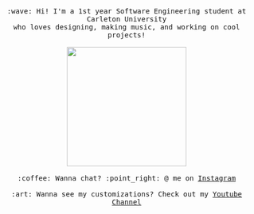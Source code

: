 <p align="center">
  <samp>
    :wave: Hi! I'm a 1st year Software Engineering student at Carleton University
    <br>who loves designing, making music, and working on cool projects!<br>
    <br>
    <img src="https://i.pinimg.com/originals/34/34/f6/3434f61149a8823f79f0c7f81245e52c.gif" width="240px" align="center">
    <br><br>:coffee: Wanna chat? :point_right: @ me on <a href="https://www.instagram.com/pathum.danthanarayana/">Instagram</a>
    <br><br>:art: Wanna see my customizations? Check out my <a href="https://www.youtube.com/channel/UCwBEcY77KvSDHY8fWgY8gqg">Youtube Channel</a>
  </samp>
</p>
